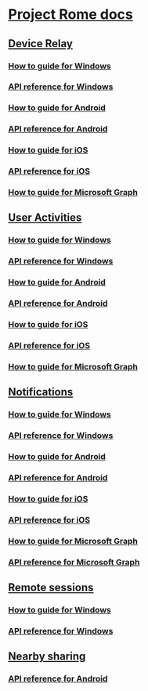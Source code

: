 # [Project Rome docs](index.md)

## [Device Relay](devicerelay/index.md)
### [How to guide for Windows](https://docs.microsoft.com/windows/uwp/launch-resume/connected-apps-and-devices)
### [API reference for Windows](https://docs.microsoft.com/uwp/api/Windows.System.RemoteSystems)
### [How to guide for Android](devicerelay/how-to-guide-for-android.md)
### [API reference for Android](devicerelay/api-reference-for-android.md)
### [How to guide for iOS](devicerelay/how-to-guide-for-ios.md)
### [API reference for iOS](devicerelay/api-reference-for-ios.md)
### [How to guide for Microsoft Graph](devicerelay/how-to-guide-for-microsoft-graph.md)

## [User Activities](user-activities/index.md)
### [How to guide for Windows](https://docs.microsoft.com/windows/uwp/launch-resume/useractivities)
### [API reference for Windows](https://docs.microsoft.com/uwp/api/windows.applicationmodel.useractivities)
### [How to guide for Android](user-activities/how-to-guide-for-android.md)
### [API reference for Android](user-activities/api-reference-for-android.md)
### [How to guide for iOS](user-activities/how-to-guide-for-ios.md)
### [API reference for iOS](user-activities/api-reference-for-ios.md)
### [How to guide for Microsoft Graph](user-activities/how-to-guide-for-microsoft-graph.md)

## [Notifications](notifications/index.md)
### [How to guide for Windows](notifications/how-to-guide-for-windows.md)
### [API reference for Windows](notifications//api-reference-for-windows/index.md)
### [How to guide for Android](notifications/how-to-guide-for-android.md)
### [API reference for Android](notifications/api-reference-for-android.md)
### [How to guide for iOS](notifications/how-to-guide-for-ios.md)
### [API reference for iOS](notifications/api-reference-for-ios/index.md)
### [How to guide for Microsoft Graph](notifications/sending-notifications.md)
### [API reference for Microsoft Graph](notifications/api-reference-for-windows/usernotifications/index.md)

## [Remote sessions](remote-sessions/index.md)
### [How to guide for Windows](https://docs.microsoft.com/windows/uwp/launch-resume/remote-sessions)
### [API reference for Windows](https://docs.microsoft.com/uwp/api/windows.system.remotesystems.remotesystemsession)

## [Nearby sharing](nearby-sharing/index.md)
### [API reference for Android](nearby-sharing/api-reference-for-android.md)